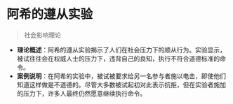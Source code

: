 # 阿希的遵从实验

> 社会影响理论

- **理论概述**：阿希的遵从实验揭示了人们在社会压力下的顺从行为。实验显示，被试往往会在权威人士的压力下，违背自己的良知，执行不符合道德标准的命令。
- **案例说明**：在阿希的实验中，被试被要求给另一名参与者施以电击，即使他们知道这样做是不道德的。尽管大多数被试起初对此表示抗拒，但在实验者施加的压力下，许多人最终仍然愿意继续执行命令。
